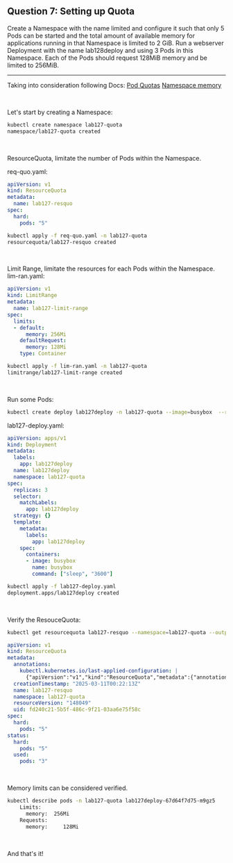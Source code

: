 ## Question 7: Setting up Quota
Create a Namespace with the name limited and configure it such that only 5 Pods can be started and the total amount of available memory for applications running in that Namespace is limited to 2 GiB.
Run a webserver Deployment with the name lab128deploy and using 3 Pods in this Namespace.
Each of the Pods should request 128MiB memory and be limited to 256MiB.

---------------------------------------------------------------------------------------------
Taking into consideration following Docs:
[Pod Quotas](https://kubernetes.io/docs/tasks/administer-cluster/manage-resources/quota-pod-namespace/)
[Namespace memory](https://kubernetes.io/docs/tasks/administer-cluster/manage-resources/memory-default-namespace/) 

&nbsp;

Let's start by creating a Namespace:
```bash
kubectl create namespace lab127-quota
namespace/lab127-quota created
```
&nbsp;

ResourceQuota, limitate the number of Pods within the Namespace.

req-quo.yaml:
```YAML
apiVersion: v1
kind: ResourceQuota
metadata:
  name: lab127-resquo
spec:
  hard:
    pods: "5"
```


```bash
kubectl apply -f req-quo.yaml -n lab127-quota
resourcequota/lab127-resquo created
```

&nbsp;

Limit Range, limitate the resources for each Pods within the Namespace.
lim-ran.yaml:
```YAML
apiVersion: v1
kind: LimitRange
metadata:
  name: lab127-limit-range
spec:
  limits:
  - default:
      memory: 256Mi
    defaultRequest:
      memory: 128Mi
    type: Container
```

```bash
kubectl apply -f lim-ran.yaml -n lab127-quota
limitrange/lab127-limit-range created
```
&nbsp;

Run some Pods:
```bash
kubectl create deploy lab127deploy -n lab127-quota --image=busybox  --replicas=3 --dry-run=client -o yaml
```

lab127-deploy.yaml:
```YAML
apiVersion: apps/v1
kind: Deployment
metadata:
  labels:
    app: lab127deploy
  name: lab127deploy
  namespace: lab127-quota
spec:
  replicas: 3
  selector:
    matchLabels:
      app: lab127deploy
  strategy: {}
  template:
    metadata:
      labels:
        app: lab127deploy
    spec:
      containers:
      - image: busybox
        name: busybox
        command: ["sleep", "3600"]
```

```bash
kubectl apply -f lab127-deploy.yaml
deployment.apps/lab127deploy created
```
&nbsp;


Verify the ResouceQuota:
```bash
kubectl get resourcequota lab127-resquo --namespace=lab127-quota --output=yaml
```

```YAML
apiVersion: v1
kind: ResourceQuota
metadata:
  annotations:
    kubectl.kubernetes.io/last-applied-configuration: |
      {"apiVersion":"v1","kind":"ResourceQuota","metadata":{"annotations":{},"name":"lab127-resquo","namespace":"lab127-quota"},"spec":{"hard":{"pods":"5"}}}
  creationTimestamp: "2025-03-11T00:22:13Z"
  name: lab127-resquo
  namespace: lab127-quota
  resourceVersion: "148049"
  uid: fd240c21-5b5f-486c-9f21-03aa6e75f58c
spec:
  hard:
    pods: "5"
status:
  hard:
    pods: "5"
  used:
    pods: "3"
```
&nbsp;

Memory limits can be considered verified.
```bash
kubectl describe pods -n lab127-quota lab127deploy-67d64f7d75-m9gz5
    Limits:
      memory:  256Mi
    Requests:
      memory:     128Mi
```

&nbsp;

And that's it!